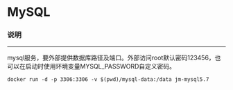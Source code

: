 MySQL
====

### 说明
----
mysql服务，要外部提供数据库路径及端口。外部访问root默认密码123456，也可以在启动时使用环境变量MYSQL_PASSWORD自定义密码。

```shell
docker run -d -p 3306:3306 -v $(pwd)/mysql-data:/data jm-mysql5.7
```
